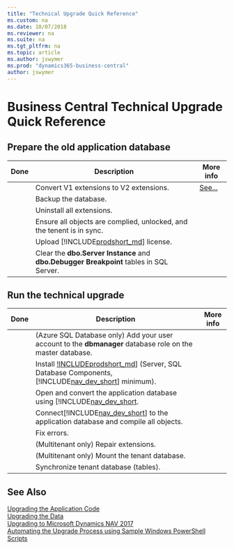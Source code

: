 ```yaml
---
title: "Technical Upgrade Quick Reference"
ms.custom: na
ms.date: 10/07/2018
ms.reviewer: na
ms.suite: na
ms.tgt_pltfrm: na
ms.topic: article
ms.author: jswymer
ms.prod: "dynamics365-business-central"
author: jswymer
---
```

# Business Central Technical Upgrade Quick Reference 


## Prepare the old application database

|Done|Description| More info |
|----|-----------|--|
||Convert V1 extensions to V2 extensions.|[See...](converting-a-databse.md#convertv1extensions)|
||Backup the database.||
||Uninstall all extensions.||
||Ensure all objects are complied, unlocked, and the tenent is in sync.||
||Upload [!INCLUDE[prodshort_md](../developer/includes/prodshort.md)] license.||
||Clear the **dbo.Server Instance** and  **dbo.Debugger Breakpoint** tables in SQL Server.||


## Run the technical upgrade

|Done|Description| More info |
|----|-----------|--|
||(Azure SQL Database only) Add your user account to the **dbmanager** database role on the master database.||
||Install [!INCLUDEprodshort_md](../developer/includes/prodshort.md)] (Server, SQL Database Components, [!INCLUDE[nav_dev_short](../developer/includes/nav_dev_short_md.md)] minimum).||
||Open and convert the application database using [!INCLUDE[nav_dev_short](../developer/includes/nav_dev_short_md.md).||
||Connect[!INCLUDE[nav_dev_short](../developer/includes/nav_dev_short_md.md)] to the application database and compile all objects.||
||Fix errors.||
||(Multitenant only) Repair extensions.||
||(Multitenant only) Mount the tenant database. ||
||Synchronize tenant database (tables). ||


## See Also  
[Upgrading the Application Code](Upgrading-the-Application-Code.md)   
[Upgrading the Data](Upgrading-the-Data.md)   
[Upgrading to Microsoft Dynamics NAV 2017](Upgrading-to-Microsoft-Dynamics-NAV-2017.md)   
[Automating the Upgrade Process using Sample Windows PowerShell Scripts](Automating-the-Upgrade-Process-using-Sample-Windows-PowerShell-Scripts.md)
